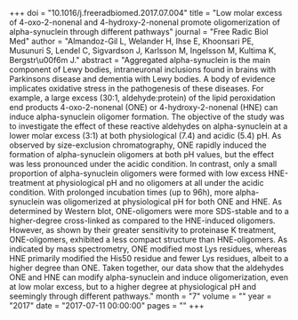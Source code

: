 +++
doi = "10.1016/j.freeradbiomed.2017.07.004"
title = "Low molar excess of 4-oxo-2-nonenal and 4-hydroxy-2-nonenal promote oligomerization of alpha-synuclein through different pathways"
journal = "Free Radic Biol Med"
author = "Almandoz-Gil L, Welander H, Ihse E, Khoonsari PE, Musunuri S, Lendel C, Sigvardson J, Karlsson M, Ingelsson M, Kultima K, Bergstr\u00f6m J."
abstract = "Aggregated alpha-synuclein is the main component of Lewy bodies, intraneuronal inclusions found in brains with Parkinsons disease and dementia with Lewy bodies. A body of evidence implicates oxidative stress in the pathogenesis of these diseases. For example, a large excess (30:1, aldehyde:protein) of the lipid peroxidation end products 4-oxo-2-nonenal (ONE) or 4-hydroxy-2-nonenal (HNE) can induce alpha-synuclein oligomer formation. The objective of the study was to investigate the effect of these reactive aldehydes on alpha-synuclein at a lower molar excess (3:1) at both physiological (7.4) and acidic (5.4) pH. As observed by size-exclusion chromatography, ONE rapidly induced the formation of alpha-synuclein oligomers at both pH values, but the effect was less pronounced under the acidic condition. In contrast, only a small proportion of alpha-synuclein oligomers were formed with low excess HNE-treatment at physiological pH and no oligomers at all under the acidic condition. With prolonged incubation times (up to 96h), more alpha-synuclein was oligomerized at physiological pH for both ONE and HNE. As determined by Western blot, ONE-oligomers were more SDS-stable and to a higher-degree cross-linked as compared to the HNE-induced oligomers. However, as shown by their greater sensitivity to proteinase K treatment, ONE-oligomers, exhibited a less compact structure than HNE-oligomers. As indicated by mass spectrometry, ONE modified most Lys residues, whereas HNE primarily modified the His50 residue and fewer Lys residues, albeit to a higher degree than ONE. Taken together, our data show that the aldehydes ONE and HNE can modify alpha-synuclein and induce oligomerization, even at low molar excess, but to a higher degree at physiological pH and seemingly through different pathways."
month = "7"
volume = ""
year = "2017"
date = "2017-07-11 00:00:00"
pages = ""
+++


